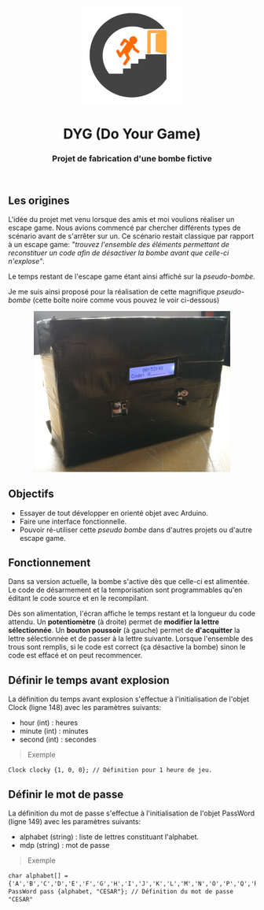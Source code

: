 <div align="center">
    <img src="img/logo.svg" alt="drawing" width="200px;"/>
    <h1>
        <b>
            DYG (Do Your Game)
        </b>
    </h1>
    <h3>Projet de fabrication d'une bombe fictive</h3>
</div>

<br/>

## Les origines
L'idée du projet met venu lorsque des amis et moi voulions réaliser un escape game. Nous avions commencé par chercher différents types de scénario avant de s'arrêter sur un. Ce scénario restait classique par rapport à un escape game: _"trouvez l'ensemble des éléments permettant de reconstituer un code afin de désactiver la bombe avant que celle-ci n'explose"_.

Le temps restant de l'escape game étant ainsi affiché sur la _pseudo-bombe_.

Je me suis ainsi proposé pour la réalisation de cette magnifique _pseudo-bombe_ (cette boîte noire comme vous pouvez le voir ci-dessous)

<div align="center">
    <img src="img/bombe.jpg" alt="drawing" width="400px;"/>
</div>

## Objectifs
* Essayer de tout développer en orienté objet avec Arduino.
* Faire une interface fonctionnelle.
* Pouvoir ré-utiliser cette _pseudo bombe_ dans d'autres projets ou d'autre escape game.

## Fonctionnement
Dans sa version actuelle, la bombe s'active dès que celle-ci est alimentée.
Le code de désarmement et la temporisation sont programmables qu'en éditant le code source et en le recompilant.

Dès son alimentation, l'écran affiche le temps restant et la longueur du code attendu. Un __potentiomètre__ (à droite) permet de __modifier la lettre sélectionnée__. Un __bouton poussoir__ (à gauche) permet de __d'acquitter__ la lettre sélectionnée et de passer à la lettre suivante. Lorsque l'ensemble des trous sont remplis, si le code est correct (ça désactive la bombe) sinon le code est effacé et on peut recommencer.

## Définir le temps avant explosion
La définition du temps avant explosion s'effectue à l'initialisation de l'objet Clock (ligne 148) avec les paramètres suivants:
* hour     (int) : heures
* minute   (int) : minutes
* second   (int) : secondes

> Exemple
```arduino
Clock clocky {1, 0, 0}; // Définition pour 1 heure de jeu.
```

## Définir le mot de passe
La définition du mot de passe s'effectue à l'initialisation de l'objet PassWord (ligne 149) avec les paramètres suivants:
* alphabet (string) : liste de lettres constituant l'alphabet.
* mdp      (string) : mot de passe

> Exemple
```arduino
char alphabet[] = {'A','B','C','D','E','F','G','H','I','J','K','L','M','N','O','P','Q','R','S','T','U','V','W','X','Y','Z'};
PassWord pass {alphabet, "CESAR"}; // Définition du mot de passe "CESAR"
```